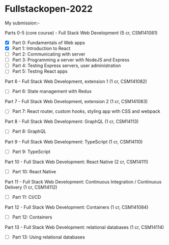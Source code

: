 # Fullstackopen-2022
My submission:-

Parts 0-5 (core course) - Full Stack Web Development (5 cr, CSM141081)
- [x] Part 0: Fundamentals of Web apps
- [x] Part 1: Introduction to React 
- [ ] Part 2: Communicating with server
- [ ] Part 3: Programming a server with NodeJS and Express
- [ ] Part 4: Testing Express servers, user administration
- [ ] Part 5: Testing React apps

Part 6 - Full Stack Web Development, extension 1 (1 cr, CSM141082)
- [ ] Part 6: State management with Redux

Part 7 - Full Stack Web Development, extension 2 (1 cr, CSM141083)
- [ ] Part 7: React router, custom hooks, styling app with CSS and webpack

Part 8 - Full Stack Web Development: GraphQL (1 cr, CSM14113)
- [ ] Part 8: GraphQL

Part 9 - Full Stack Web Development: TypeScript (1 cr, CSM14110)
- [ ] Part 9: TypeScript

Part 10 - Full Stack Web Development: React Native (2 cr, CSM14111)
- [ ] Part 10:  React Native

Part 11 - Full Stack Web Development: Continuous Integration / Continuous Delivery (1 cr, CSM14112)
- [ ] Part 11:  CI/CD

Part 12 - Full Stack Web Development: Containers (1 cr, CSM141084)
- [ ] Part 12:  Containers

Part 13 - Full Stack Web Development: relational databases (1 cr, CSM14114)
- [ ] Part 13:  Using relational databases
